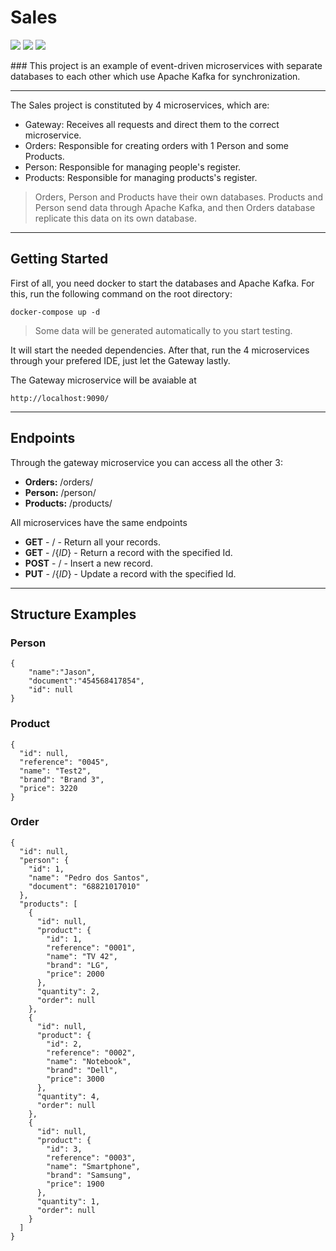 # Sales
<p>
<img src="https://img.shields.io/badge/Java-ED8B00?style=for-the-badge&logo=java&logoColor=white" /> 
<img src="https://img.shields.io/badge/Spring-6DB33F?style=for-the-badge&logo=spring&logoColor=white" />
<img src="https://img.shields.io/badge/Kakfa-F2F2F2?style=for-the-badge&logo=Apache&logoColor=black" />
</p>
### This project is an example of event-driven microservices with separate databases to each other which use Apache Kafka for synchronization.

---

The Sales project is constituted by 4 microservices, which are:

* Gateway: Receives all requests and direct them to the correct microservice.
* Orders: Responsible for creating orders with 1 Person and some Products.
* Person: Responsible for managing people's register.
* Products: Responsible for managing products's register.

> Orders, Person and Products have their own databases. Products and Person send data through Apache Kafka, and then Orders database replicate this data on its own database.

---

## Getting Started

First of all, you need docker to start the databases and Apache Kafka. For this, run the following command on the root directory:

```` 
docker-compose up -d
````

> Some data will be generated automatically to you start testing.

It will start the needed dependencies.
After that, run the 4 microservices through your prefered IDE, just let the Gateway lastly.

The Gateway microservice will be avaiable at
```
http://localhost:9090/
```

----

## Endpoints 

Through the gateway microservice you can access all the other 3:

* **Orders:** /orders/
* **Person:** /person/
* **Products:** /products/

All microservices have the same endpoints

* **GET** - / - Return all your records.
* **GET** - /{*ID*} - Return a record with the specified Id.
* **POST** - / - Insert a new record.
* **PUT** - /{*ID*} - Update a record with the specified Id.

---

## Structure Examples

### Person
```
{
    "name":"Jason",
    "document":"454568417854",
    "id": null
}
```

### Product
```
{
  "id": null,
  "reference": "0045",
  "name": "Test2",
  "brand": "Brand 3",
  "price": 3220
}
```

### Order

```
{
  "id": null,
  "person": {
    "id": 1,
    "name": "Pedro dos Santos",
    "document": "68821017010"
  },
  "products": [
    {
      "id": null,
      "product": {
        "id": 1,
        "reference": "0001",
        "name": "TV 42",
        "brand": "LG",
        "price": 2000
      },
      "quantity": 2,
      "order": null
    },
    {
      "id": null,
      "product": {
        "id": 2,
        "reference": "0002",
        "name": "Notebook",
        "brand": "Dell",
        "price": 3000
      },
      "quantity": 4,
      "order": null
    },
    {
      "id": null,
      "product": {
        "id": 3,
        "reference": "0003",
        "name": "Smartphone",
        "brand": "Samsung",
        "price": 1900
      },
      "quantity": 1,
      "order": null
    }
  ]
}
```



